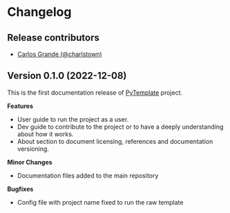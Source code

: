 # Changelog

## Release contributors

- [Carlos Grande (@charlstown)](https://github.com/charlstown)


## Version 0.1.0 (2022-12-08)

This is the first documentation release of [PyTemplate](https://github.com/charlstown/py-template) project.


**Features**

- User guide to run the project as a user.
- Dev guide to contribute to the project or to have a deeply understanding about how it works.
- About section to document licensing, references and documentation versioning.


**Minor Changes**

- Documentation files added to the main repository


**Bugfixes**

- Config file with project name fixed to run the raw template